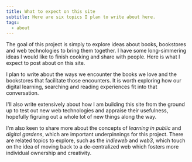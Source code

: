 ```yaml
---
title: What to expect on this site
subtitle: Here are six topics I plan to write about here.
tags:
  - about
---
```

The goal of this project is simply to explore ideas about books, bookstores and web technologies to bring them together. I have some long-simmering ideas I would like to finish cooking and share with people. Here is what I expect to post about on this site.

I plan to write about the ways we encounter the books we love and the bookstores that facilitate those encounters. It is worth exploring how our digital learning, searching and reading experiences fit into that conversation.

I'll also write extensively about how I am building this site from the ground up to test out new web technologies and appraise their usefulness, hopefully figruing out a whole lot of new things along the way.

I'm also keen to share more about the concepts of *learning in public* and *digital gardens*, which are important underpinnings for this project. There are related topics to explore, such as the *indieweb* and *web3*, which touch on the idea of moving back to a de-centralized web which fosters more individual ownership and creativity.